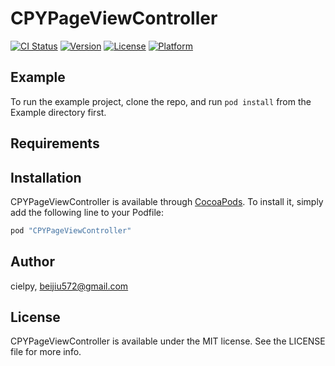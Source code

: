 # CPYPageViewController

[![CI Status](http://img.shields.io/travis/cielpy/CPYPageViewController.svg?style=flat)](https://travis-ci.org/cielpy/CPYPageViewController)
[![Version](https://img.shields.io/cocoapods/v/CPYPageViewController.svg?style=flat)](http://cocoapods.org/pods/CPYPageViewController)
[![License](https://img.shields.io/cocoapods/l/CPYPageViewController.svg?style=flat)](http://cocoapods.org/pods/CPYPageViewController)
[![Platform](https://img.shields.io/cocoapods/p/CPYPageViewController.svg?style=flat)](http://cocoapods.org/pods/CPYPageViewController)

## Example

To run the example project, clone the repo, and run `pod install` from the Example directory first.

## Requirements

## Installation

CPYPageViewController is available through [CocoaPods](http://cocoapods.org). To install
it, simply add the following line to your Podfile:

```ruby
pod "CPYPageViewController"
```

## Author

cielpy, beijiu572@gmail.com

## License

CPYPageViewController is available under the MIT license. See the LICENSE file for more info.
